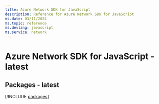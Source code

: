 ```yaml
---
title: Azure Network SDK for JavaScript
description: Reference for Azure Network SDK for JavaScript
ms.date: 03/11/2024
ms.topic: reference
ms.devlang: javascript
ms.service: network
---
```

# Azure Network SDK for JavaScript - latest
## Packages - latest
[!INCLUDE [packages](network-index.md)]